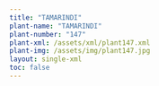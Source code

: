 ```yaml
---
title: "TAMARINDI"
plant-name: "TAMARINDI"
plant-number: "147"
plant-xml: /assets/xml/plant147.xml
plant-img: /assets/img/plant147.jpg
layout: single-xml
toc: false
---
```


